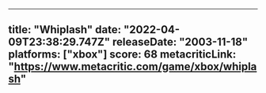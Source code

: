 
---
title: "Whiplash"
date: "2022-04-09T23:38:29.747Z"
releaseDate: "2003-11-18"
platforms: ["xbox"]
score: 68
metacriticLink: "https://www.metacritic.com/game/xbox/whiplash"
---
